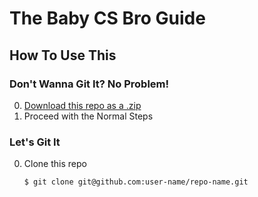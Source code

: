 # The Baby CS Bro Guide

<sup></sup>

## How To Use This

### Don't Wanna Git It? No Problem! 

0. [Download this repo as a .zip](https://github.com/rachel-ng/dionysus/archive/master.zip)
1. Proceed with the Normal Steps

### Let's Git It

0. Clone this repo 
    
    ```
    $ git clone git@github.com:user-name/repo-name.git
    ```
